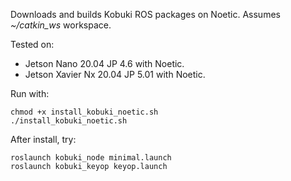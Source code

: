 Downloads and builds Kobuki ROS packages on Noetic.
Assumes *~/catkin_ws* workspace.

Tested on:
- Jetson Nano 20.04 JP 4.6 with Noetic.
- Jetson Xavier Nx 20.04 JP 5.01 with Noetic.

Run with:

    chmod +x install_kobuki_noetic.sh
    ./install_kobuki_noetic.sh


After install, try:

    roslaunch kobuki_node minimal.launch
    roslaunch kobuki_keyop keyop.launch 
